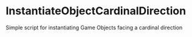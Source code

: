 # InstantiateObjectCardinalDirection
 Simple script for instantiating Game Objects facing a cardinal direction
